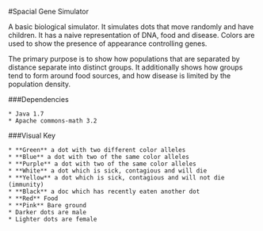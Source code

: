 #Spacial Gene Simulator


A basic biological simulator. It simulates dots that move randomly and have children.
It has a naive representation of DNA, food and disease.
Colors are used to show the presence of appearance controlling genes.

The primary purpose is to show how populations that are separated by distance separate into distinct groups.
It additionally shows how groups tend to form around food sources, and how disease is limited by the population density.

###Dependencies

	* Java 1.7
	* Apache commons-math 3.2

###Visual Key

	* **Green** a dot with two different color alleles
	* **Blue** a dot with two of the same color alleles
	* **Purple** a dot with two of the same color alleles
	* **White** a dot which is sick, contagious and will die
	* **Yellow** a dot which is sick, contagious and will not die (immunity)
	* **Black** a doc which has recently eaten another dot
	* **Red** Food
	* **Pink** Bare ground
	* Darker dots are male
	* Lighter dots are female